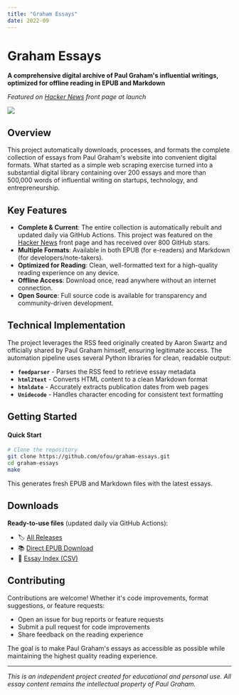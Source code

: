 ```yaml
---
title: "Graham Essays"
date: 2022-09
---
```


# Graham Essays

**A comprehensive digital archive of Paul Graham's influential writings,
optimized for offline reading in EPUB and Markdown**

_Featured on [Hacker News] front page at launch_

![](https://camo.githubusercontent.com/1236301ee0359b33ae094772ab6482124bd9678ff51e327aba275d0b1fd805a3/68747470733a2f2f36342e6d656469612e74756d626c722e636f6d2f74756d626c725f6c69347032326a45544231717a367071696f315f3530302e706e67)

## Overview

This project automatically downloads, processes, and formats the complete
collection of essays from Paul Graham's website into convenient digital formats.
What started as a simple web scraping exercise turned into a substantial digital
library containing over 200 essays and more than 500,000 words of influential
writing on startups, technology, and entrepreneurship.

## Key Features

- **Complete & Current**: The entire collection is automatically rebuilt and
  updated daily via GitHub Actions. This project was featured on the [Hacker
  News] front page and has received over 800 GitHub stars.
- **Multiple Formats**: Available in both EPUB (for e-readers) and Markdown (for
  developers/note-takers).
- **Optimized for Reading**: Clean, well-formatted text for a high-quality
  reading experience on any device.
- **Offline Access**: Download once, read anywhere without an internet
  connection.
- **Open Source**: Full source code is available for transparency and
  community-driven development.

[Hacker News]: https://news.ycombinator.com/item?id=32465435

## Technical Implementation

The project leverages the RSS feed originally created by Aaron Swartz and
officially shared by Paul Graham himself, ensuring legitimate access. The
automation pipeline uses several Python libraries for clean, readable output:

- **`feedparser`** - Parses the RSS feed to retrieve essay metadata
- **`html2text`** - Converts HTML content to a clean Markdown format
- **`htmldate`** - Accurately extracts publication dates from web pages
- **`Unidecode`** - Handles character encoding for consistent text formatting

## Getting Started

#### Quick Start

```bash
# Clone the repository
git clone https://github.com/ofou/graham-essays.git
cd graham-essays
make
```

This generates fresh EPUB and Markdown files with the latest essays.

## Downloads

**Ready-to-use files** (updated daily via GitHub Actions):

- 🏷️ [All Releases](https://github.com/ofou/graham-essays/releases)
- 📚
  [Direct EPUB Download](https://github.com/ofou/graham-essays/releases/download/latest/graham.epub)
- 📄
  [Essay Index (CSV)](https://github.com/ofou/graham-essays/releases/download/latest/essays.csv)

## Contributing

Contributions are welcome! Whether it's code improvements, format suggestions,
or feature requests:

- Open an issue for bug reports or feature requests
- Submit a pull request for code improvements
- Share feedback on the reading experience

The goal is to make Paul Graham's essays as accessible as possible while
maintaining the highest quality reading experience.

---

_This is an independent project created for educational and personal use. All
essay content remains the intellectual property of Paul Graham._
